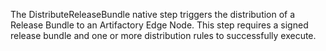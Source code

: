 The DistributeReleaseBundle native step triggers the distribution of a Release Bundle to an Artifactory Edge Node. This step requires a signed release bundle and one or more distribution rules to successfully  execute.
